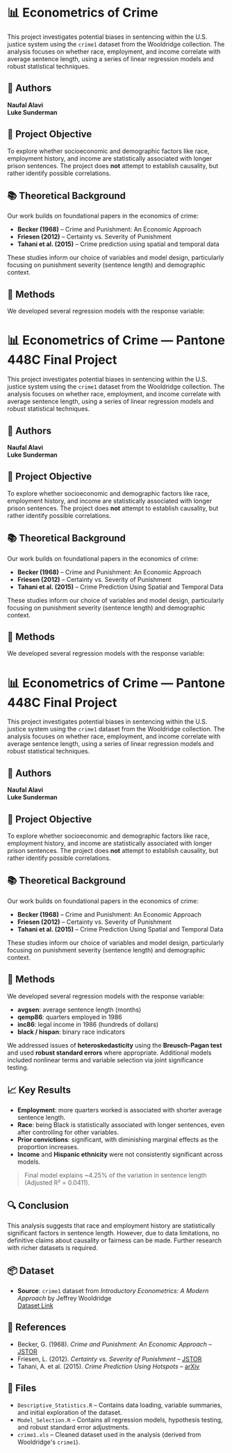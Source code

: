 # 📊 Econometrics of Crime

This project investigates potential biases in sentencing within the U.S. justice system using the `crime1` dataset from the Wooldridge collection. The analysis focuses on whether race, employment, and income correlate with average sentence length, using a series of linear regression models and robust statistical techniques.

## 👥 Authors
**Naufal Alavi**  
**Luke Sunderman**

## 🎯 Project Objective
To explore whether socioeconomic and demographic factors like race, employment history, and income are statistically associated with longer prison sentences. The project does **not** attempt to establish causality, but rather identify possible correlations.

## 📚 Theoretical Background
Our work builds on foundational papers in the economics of crime:
- **Becker (1968)** – Crime and Punishment: An Economic Approach
- **Friesen (2012)** – Certainty vs. Severity of Punishment
- **Tahani et al. (2015)** – Crime prediction using spatial and temporal data

These studies inform our choice of variables and model design, particularly focusing on punishment severity (sentence length) and demographic context.

## 🧪 Methods
We developed several regression models with the response variable:


# 📊 Econometrics of Crime — Pantone 448C Final Project

This project investigates potential biases in sentencing within the U.S. justice system using the `crime1` dataset from the Wooldridge collection. The analysis focuses on whether race, employment, and income correlate with average sentence length, using a series of linear regression models and robust statistical techniques.

## 👥 Authors
**Naufal Alavi**  
**Luke Sunderman**

## 🎯 Project Objective
To explore whether socioeconomic and demographic factors like race, employment history, and income are statistically associated with longer prison sentences. The project does **not** attempt to establish causality, but rather identify possible correlations.

## 📚 Theoretical Background
Our work builds on foundational papers in the economics of crime:
- **Becker (1968)** – Crime and Punishment: An Economic Approach  
- **Friesen (2012)** – Certainty vs. Severity of Punishment  
- **Tahani et al. (2015)** – Crime Prediction Using Spatial and Temporal Data  

These studies inform our choice of variables and model design, particularly focusing on punishment severity (sentence length) and demographic context.

## 🧪 Methods
We developed several regression models with the response variable:

# 📊 Econometrics of Crime — Pantone 448C Final Project

This project investigates potential biases in sentencing within the U.S. justice system using the `crime1` dataset from the Wooldridge collection. The analysis focuses on whether race, employment, and income correlate with average sentence length, using a series of linear regression models and robust statistical techniques.

## 👥 Authors
**Naufal Alavi**  
**Luke Sunderman**

## 🎯 Project Objective
To explore whether socioeconomic and demographic factors like race, employment history, and income are statistically associated with longer prison sentences. The project does **not** attempt to establish causality, but rather identify possible correlations.

## 📚 Theoretical Background
Our work builds on foundational papers in the economics of crime:
- **Becker (1968)** – Crime and Punishment: An Economic Approach  
- **Friesen (2012)** – Certainty vs. Severity of Punishment  
- **Tahani et al. (2015)** – Crime Prediction Using Spatial and Temporal Data  

These studies inform our choice of variables and model design, particularly focusing on punishment severity (sentence length) and demographic context.

## 🧪 Methods
We developed several regression models with the response variable:


- **avgsen**: average sentence length (months)  
- **qemp86**: quarters employed in 1986  
- **inc86**: legal income in 1986 (hundreds of dollars)  
- **black / hispan**: binary race indicators  

We addressed issues of **heteroskedasticity** using the **Breusch-Pagan test** and used **robust standard errors** where appropriate. Additional models included nonlinear terms and variable selection via joint significance testing.

## 📈 Key Results
- **Employment**: more quarters worked is associated with shorter average sentence length.
- **Race**: being Black is statistically associated with longer sentences, even after controlling for other variables.
- **Prior convictions**: significant, with diminishing marginal effects as the proportion increases.
- **Income** and **Hispanic ethnicity** were not consistently significant across models.

> Final model explains ~4.25% of the variation in sentence length (Adjusted R² = 0.0411).

## 🔍 Conclusion
This analysis suggests that race and employment history are statistically significant factors in sentence length. However, due to data limitations, no definitive claims about causality or fairness can be made. Further research with richer datasets is required.

## 📦 Dataset
- **Source**: `crime1` dataset from *Introductory Econometrics: A Modern Approach* by Jeffrey Wooldridge  
  [Dataset Link](https://www.cengage.com/cgi-wadsworth/course_products_wp.pl?fid=M20b&product_isbn_issn=9781111531041)

## 🔗 References
- Becker, G. (1968). *Crime and Punishment: An Economic Approach* – [JSTOR](http://www.jstor.org/stable/1830482)  
- Friesen, L. (2012). *Certainty vs. Severity of Punishment* – [JSTOR](http://www.jstor.org/stable/41638882)  
- Tahani, A. et al. (2015). *Crime Prediction Using Hotspots* – [arXiv](https://arxiv.org/ftp/arxiv/papers/1508/1508.02050.pdf)

## 📁 Files
- `Descriptive_Statistics.R` – Contains data loading, variable summaries, and initial exploration of the dataset.
- `Model_Selection.R` – Contains all regression models, hypothesis testing, and robust standard error adjustments.
- `crime1.xls` – Cleaned dataset used in the analysis (derived from Wooldridge's `crime1`).
